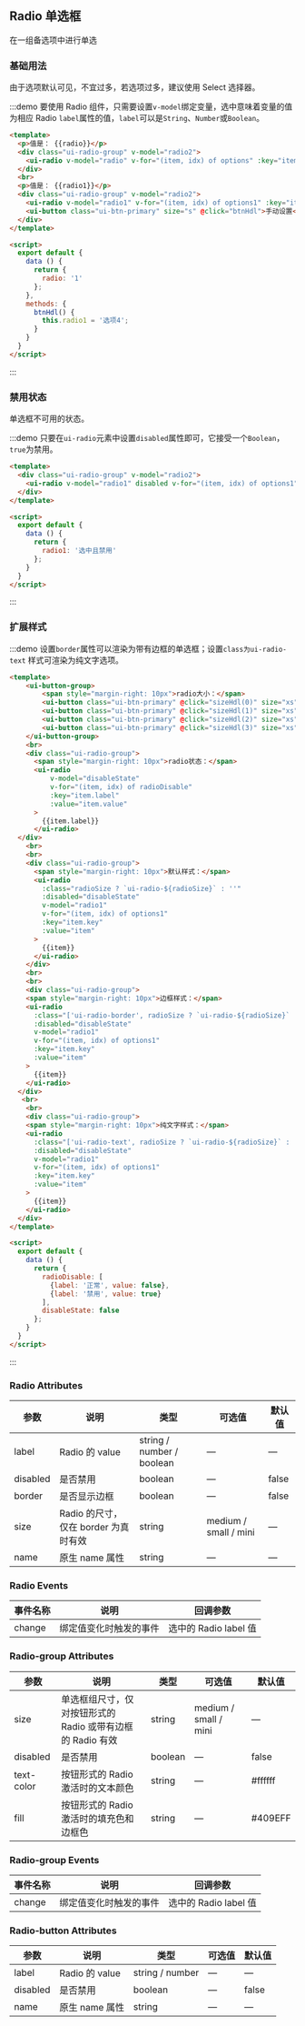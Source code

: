 <script>
  module.exports = {
    data() {
      return {
        radio: 'sel4',
        options: [
          {label: '选项1', value: 'sel1'},
          {label: '选项2', value: 'sel2'},
          {label: '选项3', value: 'sel3'},
          {label: '选项4', value: 'sel4'}
        ],
        options1: ['选项1', '选项2', '选项3', '选项4', '选项5'],
        radio1: '选项2',
        radio2: 3,
        radio3: '上海',
        radio4: '上海',
        radio5: '上海',
        radio6: '上海',
        radio7: '1',
        radio8: '1',
        radio9: '1',
        radio10: '1',
        radioDts: ['a', 'b', 'c', 'd', 'e'],
        radioValue: 'a',
        radioSize: '',
        sizeDesc: '',
        radioDisable: [
          {label: '正常', value: false},
          {label: '禁用', value: true}
        ],
        disableState: false
      };
    },
    methods: {
      btnHdl() {
        this.radio1 = '选项4';
      },
      sizeHdl(idx) {
        this.radioSize = ['l', '', 's', 'xs'][idx],
        this.sizeDesc = ['大', '中（默认）', '小', '超小'][idx]
      },
      disableHdl() {

      }
    }
  };
</script>

<style lang="less">
  .ui-btn-group,
  .ui-radio-group {
    display: flex;
    align-items: center;
    .ui-radio {
      margin-right: 20px;
    }
  }
</style>


## Radio 单选框

在一组备选项中进行单选

### 基础用法

由于选项默认可见，不宜过多，若选项过多，建议使用 Select 选择器。

:::demo 要使用 Radio 组件，只需要设置`v-model`绑定变量，选中意味着变量的值为相应 Radio `label`属性的值，`label`可以是`String`、`Number`或`Boolean`。

```html
<template>
  <p>值是： {{radio}}</p>
  <div class="ui-radio-group" v-model="radio2">
    <ui-radio v-model="radio" v-for="(item, idx) of options" :key="item.key" :value="item.value">选项{{idx+1}}</ui-radio>
  </div>
  <br>
  <p>值是： {{radio1}}</p>
  <div class="ui-radio-group" v-model="radio2">
    <ui-radio v-model="radio1" v-for="(item, idx) of options1" :key="item.key" :value="item">{{item}}</ui-radio>
    <ui-button class="ui-btn-primary" size="s" @click="btnHdl">手动设置</ui-button>
  </div>
</template>

<script>
  export default {
    data () {
      return {
        radio: '1'
      };
    },
    methods: {
      btnHdl() {
        this.radio1 = '选项4';
      }
    }
  }
</script>
```
:::

### 禁用状态

单选框不可用的状态。

:::demo 只要在`ui-radio`元素中设置`disabled`属性即可，它接受一个`Boolean`，`true`为禁用。
```html
<template>
  <div class="ui-radio-group" v-model="radio2">
    <ui-radio v-model="radio1" disabled v-for="(item, idx) of options1" :key="item.key" :value="item">{{item}}</ui-radio>
  </div>
</template>

<script>
  export default {
    data () {
      return {
        radio1: '选中且禁用'
      };
    }
  }
</script>
```
:::

### 扩展样式

:::demo 设置`border`属性可以渲染为带有边框的单选框；设置`class为ui-radio-text` 样式可渲染为纯文字选项。
```html
<template>
    <ui-button-group>
        <span style="margin-right: 10px">radio大小：</span>
        <ui-button class="ui-btn-primary" @click="sizeHdl(0)" size="xs">大</ui-button>
        <ui-button class="ui-btn-primary" @click="sizeHdl(1)" size="xs">中</ui-button>
        <ui-button class="ui-btn-primary" @click="sizeHdl(2)" size="xs">小</ui-button>
        <ui-button class="ui-btn-primary" @click="sizeHdl(3)" size="xs">超小</ui-button>
    </ui-button-group>
    <br>
    <div class="ui-radio-group">
      <span style="margin-right: 10px">radio状态：</span>
      <ui-radio
          v-model="disableState"
          v-for="(item, idx) of radioDisable"
          :key="item.label"
          :value="item.value"
      >
        {{item.label}}
      </ui-radio>
  </div>
    <br>
    <br>
    <div class="ui-radio-group">
      <span style="margin-right: 10px">默认样式：</span>
      <ui-radio
        :class="radioSize ? `ui-radio-${radioSize}` : ''"
        :disabled="disableState"
        v-model="radio1"
        v-for="(item, idx) of options1"
        :key="item.key"
        :value="item"
      >
        {{item}}
      </ui-radio>
    </div>
    <br>
    <br>
    <div class="ui-radio-group">
    <span style="margin-right: 10px">边框样式：</span>
    <ui-radio
      :class="['ui-radio-border', radioSize ? `ui-radio-${radioSize}` : '']"
      :disabled="disableState"
      v-model="radio1"
      v-for="(item, idx) of options1"
      :key="item.key"
      :value="item"
    >
      {{item}}
    </ui-radio>
  </div>
   <br>
    <br>
    <div class="ui-radio-group">
    <span style="margin-right: 10px">纯文字样式：</span>
    <ui-radio
      :class="['ui-radio-text', radioSize ? `ui-radio-${radioSize}` : '']"
      :disabled="disableState"
      v-model="radio1"
      v-for="(item, idx) of options1"
      :key="item.key"
      :value="item"
    >
      {{item}}
    </ui-radio>
  </div>
</template>

<script>
  export default {
    data () {
      return {
        radioDisable: [
          {label: '正常', value: false},
          {label: '禁用', value: true}
        ],
        disableState: false
      };
    }
  }
</script>
```
:::

### Radio Attributes
| 参数      | 说明    | 类型      | 可选值       | 默认值   |
|---------- |-------- |---------- |-------------  |-------- |
| label     | Radio 的 value   | string / number / boolean    |       —        |      —   |
| disabled  | 是否禁用    | boolean   | — | false   |
| border  | 是否显示边框  | boolean   | — | false   |
| size  | Radio 的尺寸，仅在 border 为真时有效  | string  | medium / small / mini | — |
| name | 原生 name 属性 | string    |      —         |     —    |

### Radio Events
| 事件名称 | 说明 | 回调参数 |
|---------- |-------- |---------- |
| change  | 绑定值变化时触发的事件 |  选中的 Radio label 值  |

### Radio-group Attributes
| 参数      | 说明    | 类型      | 可选值       | 默认值   |
|---------- |-------- |---------- |-------------  |-------- |
| size     | 单选框组尺寸，仅对按钮形式的 Radio 或带有边框的 Radio 有效   | string  | medium / small / mini |    —     |
| disabled  | 是否禁用    | boolean   | — | false   |
| text-color  | 按钮形式的 Radio 激活时的文本颜色    | string   | — | #ffffff   |
| fill  | 按钮形式的 Radio 激活时的填充色和边框色    | string   | — | #409EFF   |

### Radio-group Events
| 事件名称 | 说明 | 回调参数 |
|---------- |-------- |---------- |
| change  | 绑定值变化时触发的事件 |  选中的 Radio label 值  |

### Radio-button Attributes
| 参数      | 说明    | 类型      | 可选值       | 默认值   |
|---------- |-------- |---------- |-------------  |-------- |
| label     | Radio 的 value  | string / number  |        —       |     —    |
| disabled  | 是否禁用    | boolean   | — | false   |
| name | 原生 name 属性 | string    |      —         |     —    |
